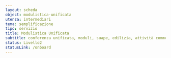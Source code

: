 ```yaml
---
layout: scheda
object: modulistica-unificata
utenza: intermediari
tema: semplificazione
tipo: servizio
title: Modulistica Unificata
subtitle: conferenza unificata, moduli, suape, edilizia, attività commerciali e assimilate
status: Livello2
statusLink: /onboard
---
```

